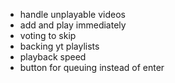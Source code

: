 - handle unplayable videos
- add and play immediately
- voting to skip
- backing yt playlists
- playback speed
- button for queuing instead of enter
